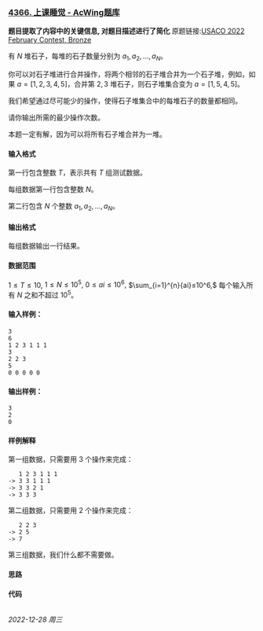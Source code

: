 ### [4366. 上课睡觉 - AcWing题库](https://www.acwing.com/problem/content/description/4369/)

**题目提取了内容中的关键信息, 对题目描述进行了简化**
原题链接:[USACO 2022 February Contest, Bronze](http://www.usaco.org/index.php?page=viewproblem2&cpid=1203)

有 $N$ 堆石子，每堆的石子数量分别为 $a_1,a_2,…,a_N$。

你可以对石子堆进行合并操作，将两个相邻的石子堆合并为一个石子堆，例如，如果 $a=[1,2,3,4,5]$，合并第 $2,3$ 堆石子，则石子堆集合变为 $a=[1,5,4,5]$。

我们希望通过尽可能少的操作，使得石子堆集合中的每堆石子的数量都相同。

请你输出所需的最少操作次数。

本题一定有解，因为可以将所有石子堆合并为一堆。

#### 输入格式

第一行包含整数 $T$，表示共有 $T$ 组测试数据。

每组数据第一行包含整数 $N$。

第二行包含 $N$ 个整数 $a_1,a_2,…,a_N$。

#### 输出格式

每组数据输出一行结果。

#### 数据范围

$1≤T≤10,$
$1≤N≤10^5,$
$0≤ai≤10^6,$
$\sum_{i=1}^{n}{ai}≤10^6,$
每个输入所有 $N$ 之和不超过 $10^5$。

#### 输入样例：

```
3
6
1 2 3 1 1 1
3
2 2 3
5
0 0 0 0 0
```

#### 输出样例：

```
3
2
0
```

#### 样例解释

第一组数据，只需要用 $3$ 个操作来完成：

```
   1 2 3 1 1 1
-> 3 3 1 1 1
-> 3 3 2 1
-> 3 3 3
```

第二组数据，只需要用 $2$ 个操作来完成：

```
   2 2 3
-> 2 5
-> 7
```

第三组数据，我们什么都不需要做。

#### 思路



#### 代码

```cpp
```




*2022-12-28 周三*
